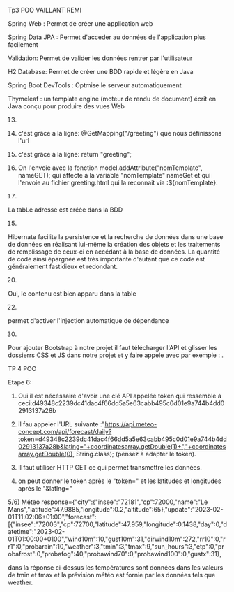 Tp3 POO VAILLANT REMI

Spring Web : Permet de créer une application web

Spring Data JPA : Permet d'acceder au données de l'application plus facilement

Validation: Permet de valider les données rentrer par l'utilisateur

H2 Database: Permet de créer une BDD rapide et légère en Java

Spring Boot DevTools : Optmise le serveur automatiquement

Thymeleaf : un template engine (moteur de rendu de document) écrit en Java conçu pour produire des vues Web

13)
1) c'est grâce a la ligne: @GetMapping("/greeting") que nous définissons l'url
2) c'est grâce à la ligne: return "greeting";
3) On l'envoie avec la fonction model.addAttribute("nomTemplate", nameGET); qui affecte à la variable "nomTemplate" nameGet et qui l'envoie au fichier greeting.html qui la reconnait via :${nomTemplate}.

17)
La tabLe adresse est créée dans la BDD

15)
Hibernate facilite la persistence et la recherche de données dans une base de données en réalisant lui-même la création des objets et les traitements de remplissage de ceux-ci en accédant à la base de données. La quantité de code ainsi épargnée est très importante d'autant que ce code est généralement fastidieux et redondant.

20)
Oui, le contenu est bien apparu dans la table

22)
permet d'activer l'injection automatique de dépendance

30)
Pour ajouter Bootstrap à notre projet il faut télécharger l'API et glisser les dossierrs CSS et JS dans notre projet et y faire appele avec par exemple : <link rel="stylesheet" href="css/bootstrap.css">.


TP 4 POO

Etape 6:

1) Oui il est nécéssaire d'avoir une clé API appelée token qui ressemble à ceci:d49348c2239dc41dac4f66dd5a5e63cabb495c0d01e9a744b4dd02913137a28b

2) il fau appeler l'URL suivante :"https://api.meteo-concept.com/api/forecast/daily?token=d49348c2239dc41dac4f66dd5a5e63cabb495c0d01e9a744b4dd02913137a28b&latlng="+coordinatesarray.getDouble(1)+","+coordinatesarray.getDouble(0), String.class);
(pensez à adapter le token).

3) Il faut utiliser HTTP GET ce qui permet transmettre les données.

4) on peut donner le token après le "token=" et les latitudes et longitudes après le "&latlng="

5/6) Méteo response={"city":{"insee":"72181","cp":72000,"name":"Le Mans","latitude":47.9885,"longitude":0.2,"altitude":65},"update":"2023-02-01T11:02:06+01:00","forecast":[{"insee":"72003","cp":72700,"latitude":47.959,"longitude":0.1438,"day":0,"datetime":"2023-02-01T01:00:00+0100","wind10m":10,"gust10m":31,"dirwind10m":272,"rr10":0,"rr1":0,"probarain":10,"weather":3,"tmin":3,"tmax":9,"sun_hours":3,"etp":0,"probafrost":0,"probafog":40,"probawind70":0,"probawind100":0,"gustx":31},

dans la réponse ci-dessus les températures sont données dans les valeurs de tmin et tmax et la prévision météo est fornie par les données tels que weather. 



